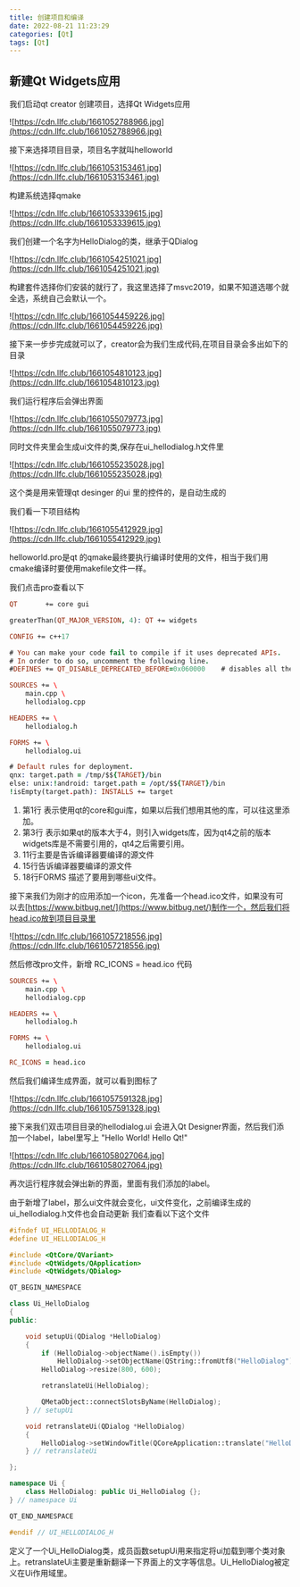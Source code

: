 ```yaml
---
title: 创建项目和编译
date: 2022-08-21 11:23:29
categories: [Qt]
tags: [Qt]
---
```

## 新建Qt Widgets应用
我们启动qt creator 创建项目，选择Qt Widgets应用

![https://cdn.llfc.club/1661052788966.jpg](https://cdn.llfc.club/1661052788966.jpg)

接下来选择项目目录，项目名字就叫helloworld
<!--more-->

![https://cdn.llfc.club/1661053153461.jpg](https://cdn.llfc.club/1661053153461.jpg)

构建系统选择qmake

![https://cdn.llfc.club/1661053339615.jpg](https://cdn.llfc.club/1661053339615.jpg)

我们创建一个名字为HelloDialog的类，继承于QDialog

![https://cdn.llfc.club/1661054251021.jpg](https://cdn.llfc.club/1661054251021.jpg)

构建套件选择你们安装的就行了，我这里选择了msvc2019，如果不知道选哪个就全选，系统自己会默认一个。

![https://cdn.llfc.club/1661054459226.jpg](https://cdn.llfc.club/1661054459226.jpg)

接下来一步步完成就可以了，creator会为我们生成代码,在项目目录会多出如下的目录

![https://cdn.llfc.club/1661054810123.jpg](https://cdn.llfc.club/1661054810123.jpg)

我们运行程序后会弹出界面

![https://cdn.llfc.club/1661055079773.jpg](https://cdn.llfc.club/1661055079773.jpg)

同时文件夹里会生成ui文件的类,保存在ui_hellodialog.h文件里

![https://cdn.llfc.club/1661055235028.jpg](https://cdn.llfc.club/1661055235028.jpg)

这个类是用来管理qt desinger 的ui 里的控件的，是自动生成的

我们看一下项目结构

![https://cdn.llfc.club/1661055412929.jpg](https://cdn.llfc.club/1661055412929.jpg)

helloworld.pro是qt 的qmake最终要执行编译时使用的文件，相当于我们用cmake编译时要使用makefile文件一样。

我们点击pro查看以下
``` pro
QT       += core gui

greaterThan(QT_MAJOR_VERSION, 4): QT += widgets

CONFIG += c++17

# You can make your code fail to compile if it uses deprecated APIs.
# In order to do so, uncomment the following line.
#DEFINES += QT_DISABLE_DEPRECATED_BEFORE=0x060000    # disables all the APIs deprecated before Qt 6.0.0

SOURCES += \
    main.cpp \
    hellodialog.cpp

HEADERS += \
    hellodialog.h

FORMS += \
    hellodialog.ui

# Default rules for deployment.
qnx: target.path = /tmp/$${TARGET}/bin
else: unix:!android: target.path = /opt/$${TARGET}/bin
!isEmpty(target.path): INSTALLS += target
```
1. 第1行 表示使用qt的core和gui库，如果以后我们想用其他的库，可以往这里添加。
2. 第3行 表示如果qt的版本大于4，则引入widgets库，因为qt4之前的版本widgets库是不需要引用的，qt4之后需要引用。
3. 11行主要是告诉编译器要编译的源文件
4. 15行告诉编译器要编译的源文件
5. 18行FORMS 描述了要用到哪些ui文件。

接下来我们为刚才的应用添加一个icon，先准备一个head.ico文件，如果没有可以去[https://www.bitbug.net/](https://www.bitbug.net/)制作一个，然后我们将head.ico放到项目目录里

![https://cdn.llfc.club/1661057218556.jpg](https://cdn.llfc.club/1661057218556.jpg)

然后修改pro文件，新增 RC_ICONS = head.ico 代码
``` pro
SOURCES += \
    main.cpp \
    hellodialog.cpp

HEADERS += \
    hellodialog.h

FORMS += \
    hellodialog.ui

RC_ICONS = head.ico
```
然后我们编译生成界面，就可以看到图标了

![https://cdn.llfc.club/1661057591328.jpg](https://cdn.llfc.club/1661057591328.jpg)

接下来我们双击项目目录的hellodialog.ui 会进入Qt Designer界面，然后我们添加一个label，label里写上 "Hello World! Hello Qt!"

![https://cdn.llfc.club/1661058027064.jpg](https://cdn.llfc.club/1661058027064.jpg)

再次运行程序就会弹出新的界面，里面有我们添加的label。

由于新增了label，那么ui文件就会变化，ui文件变化，之前编译生成的ui_hellodialog.h文件也会自动更新
我们查看以下这个文件
``` cpp
#ifndef UI_HELLODIALOG_H
#define UI_HELLODIALOG_H

#include <QtCore/QVariant>
#include <QtWidgets/QApplication>
#include <QtWidgets/QDialog>

QT_BEGIN_NAMESPACE

class Ui_HelloDialog
{
public:

    void setupUi(QDialog *HelloDialog)
    {
        if (HelloDialog->objectName().isEmpty())
            HelloDialog->setObjectName(QString::fromUtf8("HelloDialog"));
        HelloDialog->resize(800, 600);

        retranslateUi(HelloDialog);

        QMetaObject::connectSlotsByName(HelloDialog);
    } // setupUi

    void retranslateUi(QDialog *HelloDialog)
    {
        HelloDialog->setWindowTitle(QCoreApplication::translate("HelloDialog", "HelloDialog", nullptr));
    } // retranslateUi

};

namespace Ui {
    class HelloDialog: public Ui_HelloDialog {};
} // namespace Ui

QT_END_NAMESPACE

#endif // UI_HELLODIALOG_H

```
定义了一个Ui_HelloDialog类，成员函数setupUi用来指定将ui加载到哪个类对象上。retranslateUi主要是重新翻译一下界面上的文字等信息。Ui_HelloDialog被定义在Ui作用域里。











